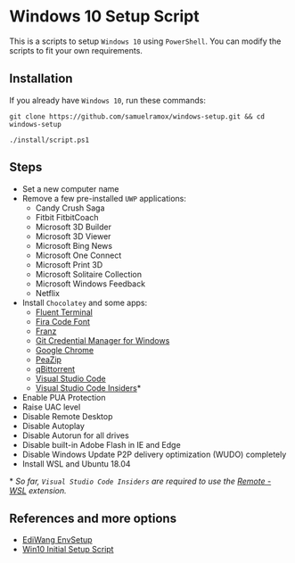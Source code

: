 # Windows 10 Setup Script

This is a scripts to setup `Windows 10` using `PowerShell`. You can modify the scripts to fit your own requirements.

## Installation

If you already have `Windows 10`, run these commands:

```
git clone https://github.com/samuelramox/windows-setup.git && cd windows-setup

./install/script.ps1
```

## Steps

- Set a new computer name
- Remove a few pre-installed `UWP` applications:
  - Candy Crush Saga
  - Fitbit FitbitCoach
  - Microsoft 3D Builder
  - Microsoft 3D Viewer
  - Microsoft Bing News
  - Microsoft One Connect
  - Microsoft Print 3D
  - Microsoft Solitaire Collection
  - Microsoft Windows Feedback
  - Netflix
- Install `Chocolatey` and some apps:
  - [Fluent Terminal](https://github.com/felixse/FluentTerminal)
  - [Fira Code Font](https://github.com/tonsky/FiraCode)
  - [Franz](https://meetfranz.com/)
  - [Git Credential Manager for Windows](https://github.com/Microsoft/Git-Credential-Manager-for-Windows)
  - [Google Chrome](https://www.google.com/chrome/)
  - [PeaZip](http://www.peazip.org/)
  - [qBittorrent](https://www.qbittorrent.org/index.php)
  - [Visual Studio Code](https://chocolatey.org/packages/vscode)
  - [Visual Studio Code Insiders](https://code.visualstudio.com/insiders/)\*
- Enable PUA Protection
- Raise UAC level
- Disable Remote Desktop
- Disable Autoplay
- Disable Autorun for all drives
- Disable built-in Adobe Flash in IE and Edge
- Disable Windows Update P2P delivery optimization (WUDO) completely
- Install WSL and Ubuntu 18.04

\* _So far, `Visual Studio Code Insiders` are required to use the [Remote - WSL](https://aka.ms/vscode-remote/download/wsl) extension._

## References and more options

- [EdiWang EnvSetup](https://github.com/EdiWang/EnvSetup/)
- [Win10 Initial Setup Script](https://github.com/Disassembler0/Win10-Initial-Setup-Script)
